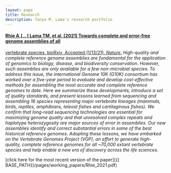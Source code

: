 ```yaml
---
layout: page
title: Research
description: Tanya M. Lama's research portfolio
---
```


#### <u>Rhie A,[...] Lama TM, et al. (2021) Towards complete and error-free genome assemblies of all
vertebrate species. bioRxiv, Accepted (1/13/21). _Nature_.</u>
*High-quality and complete reference genome assemblies are fundamental for the application of genomics to biology, disease, and biodiversity conservation. However, such assemblies are only available for a few non-microbial species. To address this issue, the international Genome 10K
(G10K) consortium has worked over a five-year period to evaluate and develop cost-effective methods for assembling the most accurate and complete reference genomes to date. Here we summarize these developments, introduce a set of quality standards, and present lessons learned from sequencing and assembling 16 species representing major vertebrate lineages (mammals, birds, reptiles, amphibians, teleost fishes and cartilaginous fishes). We confirm that long-read sequencing technologies are essential for maximizing genome quality and that unresolved complex repeats and haplotype heterozygosity are major sources of error in assemblies. Our new assemblies identify and correct substantial errors in some of the best historical reference genomes. Adopting these lessons, we have embarked on the Vertebrate Genomes Project (VGP), an effort to generate high-quality, complete reference genomes for all ~70,000 extant vertebrate species and help enable a new era of discovery across the life sciences.*

[click here for the most recent version of the paper]({{ BASE_PATH}}/pages/working_papers/Rhie_2021.pdf)


<!-- Note: this is how to write a comment in HTML. Everything in here won't show up on your webpage.-->

<!--
To increase the size of the title, use fewer # in front of the paper title.
To decrease the size of the title, use more #. 
To remove the italics, remove the * before and after the description
To remove the underline from the title, remove the <u> tags (<u> and </u>)
-->

